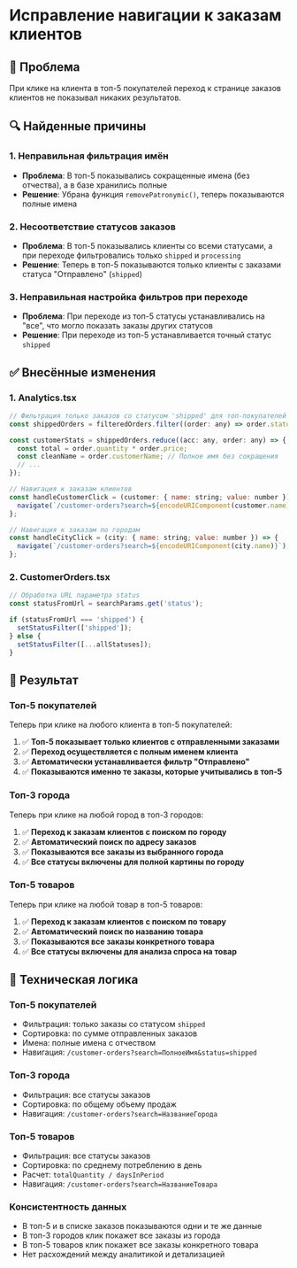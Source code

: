 # Исправление навигации к заказам клиентов

## 🎯 Проблема
При клике на клиента в топ-5 покупателей переход к странице заказов клиентов не показывал никаких результатов.

## 🔍 Найденные причины

### 1. Неправильная фильтрация имён
- **Проблема**: В топ-5 показывались сокращенные имена (без отчества), а в базе хранились полные
- **Решение**: Убрана функция `removePatronymic()`, теперь показываются полные имена

### 2. Несоответствие статусов заказов
- **Проблема**: В топ-5 показывались клиенты со всеми статусами, а при переходе фильтровались только `shipped` и `processing`
- **Решение**: Теперь в топ-5 показываются только клиенты с заказами статуса "Отправлено" (`shipped`)

### 3. Неправильная настройка фильтров при переходе
- **Проблема**: При переходе из топ-5 статусы устанавливались на "все", что могло показать заказы других статусов
- **Решение**: При переходе из топ-5 устанавливается точный статус `shipped`

## ✅ Внесённые изменения

### 1. Analytics.tsx
```javascript
// Фильтрация только заказов со статусом 'shipped' для топ-покупателей
const shippedOrders = filteredOrders.filter((order: any) => order.status === 'shipped');

const customerStats = shippedOrders.reduce((acc: any, order: any) => {
  const total = order.quantity * order.price;
  const cleanName = order.customerName; // Полное имя без сокращения
  // ...
});

// Навигация к заказам клиентов
const handleCustomerClick = (customer: { name: string; value: number }) => {
  navigate(`/customer-orders?search=${encodeURIComponent(customer.name)}&status=shipped`);
};

// Навигация к заказам по городам
const handleCityClick = (city: { name: string; value: number }) => {
  navigate(`/customer-orders?search=${encodeURIComponent(city.name)}`);
};
```

### 2. CustomerOrders.tsx
```javascript
// Обработка URL параметра status
const statusFromUrl = searchParams.get('status');

if (statusFromUrl === 'shipped') {
  setStatusFilter(['shipped']);
} else {
  setStatusFilter([...allStatuses]);
}
```

## 🎉 Результат

### Топ-5 покупателей
Теперь при клике на любого клиента в топ-5 покупателей:

1. ✅ **Топ-5 показывает только клиентов с отправленными заказами**
2. ✅ **Переход осуществляется с полным именем клиента**
3. ✅ **Автоматически устанавливается фильтр "Отправлено"**
4. ✅ **Показываются именно те заказы, которые учитывались в топ-5**

### Топ-3 города
Теперь при клике на любой город в топ-3 городов:

1. ✅ **Переход к заказам клиентов с поиском по городу**
2. ✅ **Автоматический поиск по адресу заказов**
3. ✅ **Показываются все заказы из выбранного города**
4. ✅ **Все статусы включены для полной картины по городу**

### Топ-5 товаров
Теперь при клике на любой товар в топ-5 товаров:

1. ✅ **Переход к заказам клиентов с поиском по товару**
2. ✅ **Автоматический поиск по названию товара**
3. ✅ **Показываются все заказы конкретного товара**
4. ✅ **Все статусы включены для анализа спроса на товар**

## 🔧 Техническая логика

### Топ-5 покупателей
- Фильтрация: только заказы со статусом `shipped`
- Сортировка: по сумме отправленных заказов
- Имена: полные имена с отчеством
- Навигация: `/customer-orders?search=ПолноеИмя&status=shipped`

### Топ-3 города
- Фильтрация: все статусы заказов
- Сортировка: по общему объему продаж
- Навигация: `/customer-orders?search=НазваниеГорода`

### Топ-5 товаров
- Фильтрация: все статусы заказов
- Сортировка: по среднему потреблению в день
- Расчет: `totalQuantity / daysInPeriod`
- Навигация: `/customer-orders?search=НазваниеТовара`

### Консистентность данных
- В топ-5 и в списке заказов показываются одни и те же данные
- В топ-3 городов клик покажет все заказы из города
- В топ-5 товаров клик покажет все заказы конкретного товара
- Нет расхождений между аналитикой и детализацией 